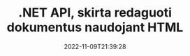 ---
############################# Static ############################
layout: "product"
date: 2022-11-09T21:39:28
draft: false

product: "Editor"
product_tag: "editor"
platform: ".NET"
platform_tag: "net"

############################# Head ############################
head_title: "C# .NET dokumentų rengyklės API | Redaguokite Word Excel PowerPoint Web XML naudodami HTML"
head_description: "C# .NET dokumentų rengyklės API, skirta įkelti Microsoft Word, Excel, PowerPoint, PDF, XML, žiniatinklio ir tekstinių failų formatus į HTML, manipuliuoti ir konvertuoti atgal į pradinį formatą."

############################# Header ############################
title: ".NET API, skirta redaguoti dokumentus naudojant HTML"
description: "Kurkite .NET programas, kad galėtumėte integruotis su HTML redaktoriumi, gauti palaikomą dokumentą, redaguoti ir konvertuoti į pradinį formatą."
button:
    enable: true

############################# SubMenu ############################
submenu:
    enable: true
    
    left:
        img_alt: "GroupDocs.Editor for .NET"
        image: "https://www.groupdocs.cloud/templates/groupdocs/images/product-logos/groupdocs-editor-net.png"
        product: "GroupDocs.Editor"
        platform: ".NET"

    middle:
        button:
            # button loop
            - link: "#overview"
              text: "Apžvalga"

            # button loop
            - link: "#features"
              text: "funkcijos"

            # button loop
            - link: "#support"
              text: "Palaikymas"

            # button loop
            - link: "https://products.groupdocs.app/editor"
              text: "Tiesioginė demonstracija"

            # button loop
            - link: "https://purchase.groupdocs.com/pricing/editor/net"
              text: "Kainodara"

    right:
        link_download: "https://downloads.groupdocs.com/editor"
        link_learn: "https://docs.groupdocs.com/editor/net/"
        link_buy: "https://purchase.groupdocs.com"

############################# Overview ############################
overview:
    enable: true
    content: |
      GroupDocs.Editor for .NET API padeda kurti paprastas ir lengvai naudojamas C#, ASP.NET ir kitas .NET programas, kurios lengvai integruojamos su populiariais HTML redaktoriais (tiek atvirojo kodo, tiek mokamais), kad būtų galima konvertuoti, redaguoti ir valdyti populiarūs failų formatai. Mūsų .NET redaktoriaus API leidžia įkelti dokumentą, konvertuoti jį į HTML, perkelti HTML į išorinį HTML redaktorių ir, atlikus manipuliavimą, išsaugo HTML pradiniame failo formate. Taip pat galite atskirai gauti išteklius, pridėtus prie bet kurio dokumento. Jis veikia su visų rūšių dokumentais, tokiais kaip „Microsoft Word“, „Excel“, „PowerPoint“, PDF, XPS, „OpenDocument“, tekstu, žiniatinkliu, el. paštu, el. knyga ir kt.
    tabs:
      enable: true
      
      ## TAB ONE ##
      tab_one:
        description: |
          Toliau pateikiama .NET skirto GroupDocs.Editor apžvalga:
      
        left:
          enable: true
          icon: "fab fa-html5"
          title: "Manipuliuoti naudojant HTML"
          content: |
            * Įkelti palaikomą dokumentą
            * Redaguokite turinį naudodami HTML
            * Redaguoti susijusius stilius
            * Konvertuoti į pradinį formatą
      
      ## TAB TWO ##
      tab_two:
        description: |
          NET skirta GroupDocs.Editor palaiko šiuos [failų formatus](https://docs.groupdocs.com/editor/java/supported-document-formats/)

        left:
          enable: true
          table:
            # table loop
            - title: "Microsoft Office"
              content: |
                * **Microsoft Word**: DOC, DOCX, DOCM, DOT, DOTM, DOTX, FlatOPC, WordML, RTF
                * **Microsoft Excel**: XLS, XLSX, XLSM, XLT, XLTX, XLTM, XLSB, XLAM, CSV, TSV, SXC, SpreadsheetML, DIF, DSV
                * **Microsoft PowerPoint**: PPT, PPTX, PPTM, PPS, PPSX, PPSM, POT, POTX, POTM

        right:
          enable: true
          table:
            # table loop
            - title: "Kitų formatų šeimos"
              content: |
                * **OpenDocument formatai**: ODT, OTT, ODS, FODS, ODP, OTP
                * **Fiksuoto išdėstymo formatai**: PDF, XPS
                * **Web formatai**: HTML, MHTML, CHM, XML, TXT
                * **Web formatai**: MOBI, AZW3, ePub

      ## TAB THREE ##
      tab_three:
        description: |
          GroupDocs.Editor for .NET palaiko šias operacines sistemas, karkasus ir paketų tvarkykles:
        
        left:
          enable: true
          table:
            # table loop
            - icon: "fab fa-windows"
              title: "Operacinės sistemos"
              content: |
                * Microsoft Windows Desktop
                * Microsoft Windows Server
                * Microsoft Windows Azure
                * Linux

            # table loop
            - icon: "fas fa-code"
              title: "Palaikomi karkasai"
              content: |
                * .NET Framework 4.6.1+
                * .NET Standard 2.0+
                * .NET 6+
                * Mono Framework 1.2+

        right:
          enable: true
          table:
            # table loop
            - icon: "fas fa-box"
              title: "Paketų tvarkytojai"
              content: |
                * NuGet

            # table loop
            - icon: "fas fa-tools"
              title: "Plėtros aplinkos"
              content: |
                * Microsoft Visual Studio
                * Xamarin.Android
                * Xamarin.IOS
                * Xamarin.Mac
                * MonoDevelop

############################# Features ############################
features:
    enable: true
    title: "GroupDocs.Editor, skirta .NET funkcijoms"

    feature:
      # feature loop
      - icon: "fas fa-copy"
        content: "Lengva integracija su bet kuriuo HTML redaktoriumi"

      # feature loop
      - icon: "fas fa-eye"
        content: "Konvertuoti dokumentą į HTML DOM"

      # feature loop
      - icon: "fas fa-bolt"
        content: "Gaukite HTML turinį iš dokumentų srauto"
      
      # feature loop
      - icon: "fas fa-file-powerpoint"
        content: "Gaukite HTML turinį ir jo įterptuosius išteklius"

      # feature loop
      - icon: "fas fa-code"
        content: "Gaukite HTML kūno žymos turinį iš dokumento"

      # feature loop
      - icon: "fas fa-cloud"
        content: "Gaukite HTML dokumento CSS stilių lapus"

      # feature loop
      - icon: "fas fa-remove-format"
        content: "Naršykite HTML turinį ir išsaugokite jo išteklius"

      # feature loop
      - icon: "fas fa-comment-slash"
        content: "Gaukite HTML DOM iš eilutės turinio ir konvertuokite į dokumentą"

      # feature loop
      - icon: "fas fa-location-arrow"
        content: "HTML DOM kartu su išteklių konvertavimu"

      # feature loop
      - icon: "fas fa-border-all"
        content: "Redaguokite įvairių formatų dokumentus HTML"

      # feature loop
      - icon: "fas fa-wrench"
        content: "Tiksli konversija"

      # feature loop
      - icon: "fas fa-columns"
        content: "Gautam dokumentui pritaikykite skaitymo ir (arba) rašymo apsaugą"

      # feature loop
      - icon: "fas fa-file-word"
        content: "Sutvarkykite teksto apdorojimo dokumentus ir redaguokite bet kuriame WYSIWYG redaktoriuje"

      # feature loop
      - icon: "fas fa-envelope"
        content: "Duomenų bazė (DB) ir vartotojo sąsaja (UI) Agnostic"

      # feature loop
      - icon: "fas fa-print"
        content: "Galingos XML apdorojimo funkcijos"

      # feature loop
      - icon: "fas fa-file-archive"
        content: "Gaukite OTF (atviro tipo šriftus) iš įvesties dokumentų ir eksportuokite į gautą dokumentą"

      # feature loop
      - icon: "fas fa-lock"
        content: "Apdorokite rastrinius ir vektorinius vaizdus palaikomų įvesties dokumentų formatų viduje"

      # feature loop
      - icon: "fas fa-file-code"
        content: "Įdėkite redaguoto darbalapio turinį į pradinę skaičiuoklę norimoje vietoje"
      
      # feature loop
      - icon: "fas fa-fill-drip"
        content: "Redaguokite skaidres ir įdėkite jas į gautą skaičiuoklę"

      # feature loop
      - icon: "fas fa-file-excel"
        content: "Išsaugodami įterpkite šriftus į gaunamą teksto apdorojimo dokumentą"

    more_feature:
      # more_feature_loop
      - title: "Tikslus konvertavimas į ir iš HTML DOM"
        content: |
          GroupDocs.Editor for .NET API leidžia jūsų .NET programoms gauti palaikomo formato dokumentą ir konvertuoti jį į HTML dokumento objekto modelį (DOM), kartu išgaunant pridedamus išteklius, pvz., CSS. Tada galite atlikti HTML pakeitimus naudodami savo mėgstamą HTML redaktorių. Kai baigsite redaguoti, GroupDocs.Editor for .NET API leidžia tiksliai konvertuoti šį HTML DOM atgal į pradinį failą.

          ```cs
          // Create Editor class by loading an input document
          Editor editor = new Editor("Sample.docx");

          // Open document for edit and obtain EditableDocument
          EditableDocument original = editor.Edit();

          // Obtain all-embedded HTML from it
          string allEmbeddedInside = original.GetEmbeddedHtml();

          // If necessary, obtain pure HTML-markup, CSS, images and other resources in separate form

          // Whole HTML-markup, without any resources
          string completeHtmlMarkup = original.GetContent();

          // Only HTML->BODY content, useful for most of WYSIWYG-editors
          string onlyInnerBody = original.GetBodyContent();

          // All CSS stylesheets
          var stylesheets = original.Css;

          // All images, including raster and vector, but without CSS gradients
          var images = original.Images;

          // All font resources
          var fonts = original.Fonts;

          // finally, send this content to your WYSIWYG HTML-editor
          ```
      # more_feature_loop
      - title: "Įkelkite ir ištraukite išorinius išteklius"
        content: "GroupDocs.Editor for .NET API gali gauti išorinius išteklius, pridėtus prie palaikomų dokumentų, pvz., vaizdus, ​​šriftus, CSS ir kt. Tada gauti ištekliai gali būti įkelti, pereiti ir išsaugoti atskirai nuo gauto HTML dokumento. Tai suteikia jums lengviau valdomą išvestį."

      # more_feature_loop
      - title: "Taikykite teksto efektus teksto apdorojimo failų formatuose"
        content: "GroupDocs dokumentų rengyklės API leidžia pridėti sudėtingų teksto efektų (šešėlis, 3D efektas, kontūras, švytėjimas, graviravimas, įspaudimas) dirbant su palaikomais Microsoft Word dokumentų apdorojimo formatais. Ši funkcija yra automatiškai įjungta, kurią galima pastebėti apdorojant dokumentą su tokiais teksto efektais."

      # more_feature_loop
      - title: "Galingos XML manipuliavimo funkcijos"
        content: |
          Naudodami GroupDocs.Editor for .NET API galite atidaryti, peržiūrėti ir redaguoti XML dokumentus. Mūsų redagavimo API siūlo ypatingą XML žymų, atributų ir jų verčių, XML deklaracijų, CDATA skyrių, DOCTYPE apibrėžimų ir kitų XML specifinių objektų palaikymą ir atpažinimą. Galite tinkinti šrifto ir spalvų nustatymus kiekvienam atskiram XML struktūros objektui.  

          XML keitiklio funkcija yra pakankamai protinga, kad parodytų XML failo klaidas ir kaip jas ištaisyti. URI ir el. pašto atpažinimo mechanizmas nuskaito XML atributus ir pateikia aptiktus URI bei el. pašto adresus A žymoje kaip nuorodas, kad juos būtų galima redaguoti kaip nuorodą, o ne kaip tekstą gautame HTML faile.

############################# Support ############################
support:
    enable: true

############################# Solutions ############################
solutions:
    enable: true
    title: "GroupDocs.Editor siūlo dokumentų redagavimo API kitoms populiarioms kūrimo aplinkoms"

    solution:
        # solution loop
        - img_alt: "GroupDocs.Editor for Java"
          image: "https://www.groupdocs.cloud/templates/groupdocs/images/product-logos/groupdocs-editor-java.png"
          product: "GroupDocs.Editor"
          platform: "Java"
          link: "/editor/java/"

############################# Back to top ###############################
back_to_top:
  enable: true
---